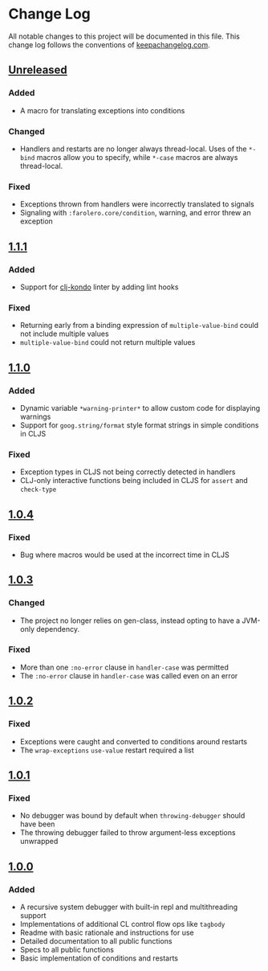 # Change Log
All notable changes to this project will be documented in this file. This change log follows the conventions of [keepachangelog.com](http://keepachangelog.com/).

## [Unreleased]
### Added
- A macro for translating exceptions into conditions

### Changed
- Handlers and restarts are no longer always thread-local. Uses of the `*-bind` macros allow you to specify, while `*-case` macros are always thread-local.

### Fixed
- Exceptions thrown from handlers were incorrectly translated to signals
- Signaling with `:farolero.core/condition`, warning, and error threw an exception

## [1.1.1]
### Added
- Support for [clj-kondo](https://github.com/clj-kondo/clj-kondo) linter by adding lint hooks

### Fixed
- Returning early from a binding expression of `multiple-value-bind` could not include multiple values
- `multiple-value-bind` could not return multiple values

## [1.1.0]
### Added
- Dynamic variable `*warning-printer*` to allow custom code for displaying warnings
- Support for `goog.string/format` style format strings in simple conditions in CLJS

### Fixed
- Exception types in CLJS not being correctly detected in handlers
- CLJ-only interactive functions being included in CLJS for `assert` and `check-type`

## [1.0.4]
### Fixed
- Bug where macros would be used at the incorrect time in CLJS

## [1.0.3]
### Changed
- The project no longer relies on gen-class, instead opting to have a JVM-only dependency.

### Fixed
- More than one `:no-error` clause in `handler-case` was permitted
- The `:no-error` clause in `handler-case` was called even on an error

## [1.0.2]
### Fixed
- Exceptions were caught and converted to conditions around restarts
- The `wrap-exceptions` `use-value` restart required a list

## [1.0.1]
### Fixed
- No debugger was bound by default when `throwing-debugger` should have been
- The throwing debugger failed to throw argument-less exceptions unwrapped

## [1.0.0]
### Added
- A recursive system debugger with built-in repl and multithreading support
- Implementations of additional CL control flow ops like `tagbody`
- Readme with basic rationale and instructions for use
- Detailed documentation to all public functions
- Specs to all public functions
- Basic implementation of conditions and restarts

[Unreleased]: https://github.com/IGJoshua/farolero/compare/v1.1.1...HEAD
[1.1.1]: https://github.com/IGJoshua/farolero/compare/v1.1.0...v1.1.1
[1.1.0]: https://github.com/IGJoshua/farolero/compare/v1.0.4...v1.1.0
[1.0.4]: https://github.com/IGJoshua/farolero/compare/v1.0.3...v1.0.4
[1.0.3]: https://github.com/IGJoshua/farolero/compare/v1.0.2...v1.0.3
[1.0.2]: https://github.com/IGJoshua/farolero/compare/v1.0.1...v1.0.2
[1.0.1]: https://github.com/IGJoshua/farolero/compare/v1.0.0...v1.0.1
[1.0.0]: https://github.com/IGJoshua/farolero/compare/e2f23793cbf91f7c6dc35e61028bd99c4578bb4a...v1.0.0
